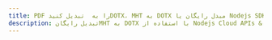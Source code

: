 ---title: PDF را به  تبدیل کنیدDOTX، MHT به DOTX مبدل رایگان یا Nodejs SDKdescription: تبدیل رایگانMHT به DOTX با استفاده از Nodejs Cloud APIs & SDK همچنین اسناد PDF را در Cloud ایجاد، ویرایش و رندر کنید.---